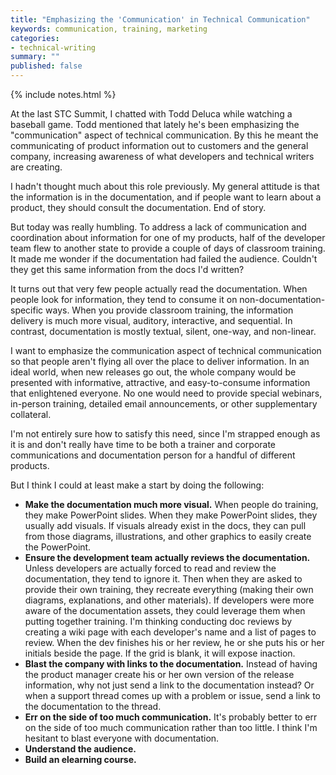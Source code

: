 ```yaml
---
title: "Emphasizing the 'Communication' in Technical Communication"
keywords: communication, training, marketing
categories:
- technical-writing
summary: ""
published: false
---
```

{% include notes.html %}

At the last STC Summit, I chatted with Todd Deluca while watching a baseball game. Todd mentioned that lately he's been emphasizing the "communication" aspect of technical communication. By this he meant the communicating of product information out to customers and the general company, increasing awareness of what developers and technical writers are creating.

I hadn't thought much about this role previously. My general attitude is that the information is in the documentation, and if people want to learn about a product, they should consult the documentation. End of story.

But today was really humbling. To address a lack of communication and coordination about information for one of my products, half of the developer team flew to another state to provide a couple of days of classroom training. It made me wonder if the documentation had failed the audience. Couldn't they get this same information from the docs I'd written?

It turns out that very few people actually read the documentation. When people look for information, they tend to consume it on non-documentation-specific ways. When you provide classroom training, the information delivery is much more visual, auditory, interactive, and sequential. In contrast, documentation is mostly textual, silent, one-way, and non-linear.

I want to emphasize the communication aspect of technical communication so that people aren't flying all over the place to deliver information. In an ideal world, when new releases go out, the whole company would be presented with informative, attractive, and easy-to-consume information that enlightened everyone. No one would need to provide special webinars, in-person training, detailed email announcements, or other supplementary collateral.

I'm not entirely sure how to satisfy this need, since I'm strapped enough as it is and don't really have time to be both a trainer and corporate communications and documentation person for a handful of different products.

But I think I could at least make a start by doing the following:

* **Make the documentation much more visual.** When people do training, they make PowerPoint slides. When they make PowerPoint slides, they usually add visuals. If visuals already exist in the docs, they can pull from those diagrams, illustrations, and other graphics to easily create the PowerPoint.
* **Ensure the development team actually reviews the documentation.** Unless developers are actually forced to read and review the documentation, they tend to ignore it. Then when they are asked to provide their own training, they recreate everything (making their own diagrams, explanations, and other materials). If developers were more aware of the documentation assets, they could leverage them when putting together training. I'm thinking conducting doc reviews by creating a wiki page with each developer's name and a list of pages to review. When the dev finishes his or her review, he or she puts his or her initials beside the page. If the grid is blank, it will expose inaction.
* **Blast the company with links to the documentation.** Instead of having the product manager create his or her own version of the release information, why not just send a link to the documentation instead? Or when a support thread comes up with a problem or issue, send a link to the documentation to the thread.
* **Err on the side of too much communication.** It's probably better to err on the side of too much communication rather than too little. I think I'm hesitant to blast everyone with documentation.
* **Understand the audience.**
* **Build an elearning course.**

